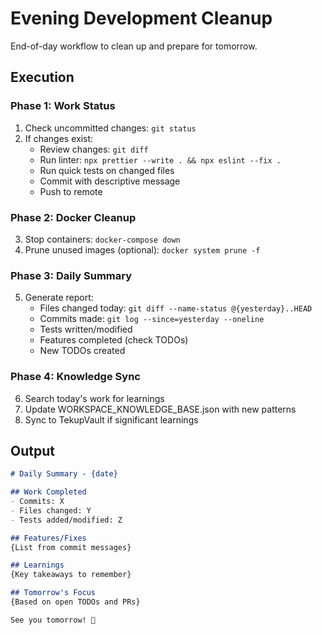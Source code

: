 # Evening Development Cleanup

End-of-day workflow to clean up and prepare for tomorrow.

## Execution

### Phase 1: Work Status
1. Check uncommitted changes: `git status`
2. If changes exist:
   - Review changes: `git diff`
   - Run linter: `npx prettier --write . && npx eslint --fix .`
   - Run quick tests on changed files
   - Commit with descriptive message
   - Push to remote

### Phase 2: Docker Cleanup
3. Stop containers: `docker-compose down`
4. Prune unused images (optional): `docker system prune -f`

### Phase 3: Daily Summary
5. Generate report:
   - Files changed today: `git diff --name-status @{yesterday}..HEAD`
   - Commits made: `git log --since=yesterday --oneline`
   - Tests written/modified
   - Features completed (check TODOs)
   - New TODOs created

### Phase 4: Knowledge Sync
6. Search today's work for learnings
7. Update WORKSPACE_KNOWLEDGE_BASE.json with new patterns
8. Sync to TekupVault if significant learnings

## Output

```markdown
# Daily Summary - {date}

## Work Completed
- Commits: X
- Files changed: Y
- Tests added/modified: Z

## Features/Fixes
{List from commit messages}

## Learnings
{Key takeaways to remember}

## Tomorrow's Focus
{Based on open TODOs and PRs}

See you tomorrow! 👋
```
